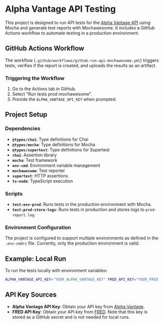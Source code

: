 # Alpha Vantage API Testing

This project is designed to run API tests for the [Alpha Vantage API](https://www.alphavantage.co/documentation/#) using Mocha and generate test reports with Mochawesome. It includes a GitHub Actions workflow to automate testing in a production environment.

## GitHub Actions Workflow

The workflow (`.github/workflows/github-run-api-mochawesome.yml`) triggers tests, verifies if the report is created, and uploads the results as an artifact.

### Triggering the Workflow

1. Go to the Actions tab in GitHub.
2. Select "Run tests prod mochawesome".
3. Provide the `ALPHA_VANTAGE_API_KEY` when prompted.

## Project Setup

### Dependencies

- **`@types/chai`**: Type definitions for Chai
- **`@types/mocha`**: Type definitions for Mocha
- **`@types/supertest`**: Type definitions for Supertest
- **`chai`**: Assertion library
- **`mocha`**: Test framework
- **`env-cmd`**: Environment variable management
- **`mochawesome`**: Test reporter
- **`supertest`**: HTTP assertions
- **`ts-node`**: TypeScript execution

### Scripts

- **`test:env-prod`**: Runs tests in the production environment with Mocha.
- **`test:prod-store-logs`**: Runs tests in production and stores logs to `prod-report.log`.

### Environment Configuration

The project is configured to support multiple environments as defined in the `.env-cmdrc` file. Currently, only the production environment is valid.

## Example: Local Run

To run the tests locally with environment variables:

```bash
ALPHA_VANTAGE_API_KEY="YOUR_ALPHA_VANTAGE_KEY" FRED_API_KEY="YOUR_FRED_KEY" npm run test:env-prod
```

## API Key Sources

- **Alpha Vantage API Key**: Obtain your API key from [Alpha Vantage](https://www.alphavantage.co/support/#api-key).
- **FRED API Key**: Obtain your API key from [FRED](https://fred.stlouisfed.org/docs/api/api_key.html). Note that this key is stored as a GitHub secret and is not needed for local runs.
